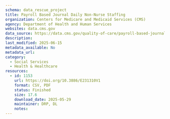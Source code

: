 ```yaml
---
schema: data_rescue_project 
title: Payroll Based Journal Daily Non-Nurse Staffing
organization: Centers for Medicare and Medicaid Services (CMS)
agency: Department of Health and Human Services
websites: data.cms.gov
data_source: https://data.cms.gov/quality-of-care/payroll-based-journal-daily-non-nurse-staffing
description: 
last_modified: 2025-06-15
metadata_available: No
metadata_url: 
category:
  - Social Services 
  - Health & Healthcare 
resources:
  - id: 1153
    url: https://doi.org/10.3886/E231310V1
    format: CSV, PDF
    status: Finished
    size: 17.6
    download_date: 2025-05-29
    maintainer: DRP, DL
    notes: 
---
```

